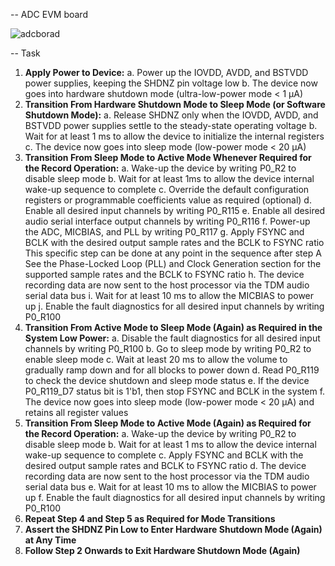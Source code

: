-- ADC EVM board

![adcborad](https://github.com/Ghostbut13/DAT096-PASS/blob/main/Workspace/Weihan/pic/adcborad.png)



-- Task

1. **Apply Power to Device:**
   a. Power up the IOVDD, AVDD, and BSTVDD power supplies, keeping the SHDNZ pin voltage low
   b. The device now goes into hardware shutdown mode (ultra-low-power mode < 1 μA)
2. **Transition From Hardware Shutdown Mode to Sleep Mode (or Software Shutdown Mode):**
   a. Release SHDNZ only when the IOVDD, AVDD, and BSTVDD power supplies settle to the steady-state
   operating voltage
   b. Wait for at least 1 ms to allow the device to initialize the internal registers
   c. The device now goes into sleep mode (low-power mode < 20 μA)
3. **Transition From Sleep Mode to Active Mode Whenever Required for the Record Operation:**
   a. Wake-up the device by writing P0_R2 to disable sleep mode
   b. Wait for at least 1ms to allow the device internal wake-up sequence to complete
   c. Override the default configuration registers or programmable coefficients value as required (optional)
   d. Enable all desired input channels by writing P0_R115
   e. Enable all desired audio serial interface output channels by writing P0_R116
   f. Power-up the ADC, MICBIAS, and PLL by writing P0_R117
   g. Apply FSYNC and BCLK with the desired output sample rates and the BCLK to FSYNC ratio
   This specific step can be done at any point in the sequence after step A
   See the Phase-Locked Loop (PLL) and Clock Generation section for the supported sample rates and the BCLK to FSYNC ratio
   h. The device recording data are now sent to the host processor via the TDM audio serial data bus
   i. Wait for at least 10 ms to allow the MICBIAS to power up
   j. Enable the fault diagnostics for all desired input channels by writing P0_R100
4. **Transition From Active Mode to Sleep Mode (Again) as Required in the System Low Power:**
   a. Disable the fault diagnostics for all desired input channels by writing P0_R100
   b. Go to sleep mode by writing P0_R2 to enable sleep mode
   c. Wait at least 20 ms to allow the volume to gradually ramp down and for all blocks to power down
   d. Read P0_R119 to check the device shutdown and sleep mode status
   e. If the device P0_R119_D7 status bit is 1'b1, then stop FSYNC and BCLK in the system
   f. The device now goes into sleep mode (low-power mode < 20 μA) and retains all register values
5. **Transition From Sleep Mode to Active Mode (Again) as Required for the Record Operation:**
   a. Wake-up the device by writing P0_R2 to disable sleep mode
   b. Wait for at least 1 ms to allow the device internal wake-up sequence to complete
   c. Apply FSYNC and BCLK with the desired output sample rates and BCLK to FSYNC ratio
   d. The device recording data are now sent to the host processor via the TDM audio serial data bus
   e. Wait for at least 10 ms to allow the MICBIAS to power up
   f. Enable the fault diagnostics for all desired input channels by writing P0_R100
6. **Repeat Step 4 and Step 5 as Required for Mode Transitions**
7. **Assert the SHDNZ Pin Low to Enter Hardware Shutdown Mode (Again) at Any Time**
8. **Follow Step 2 Onwards to Exit Hardware Shutdown Mode (Again)**
